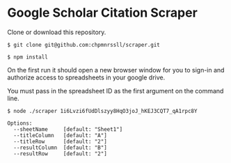 # Google Scholar Citation Scraper

Clone or download this repository.
```
$ git clone git@github.com:chpmnrssll/scraper.git
```

```
$ npm install
```

On the first run it should open a new browser window for you to sign-in and authorize access to spreadsheets in your google drive.

You must pass in the spreadsheet ID as the first argument on the command line.

```
$ node ./scraper 1i6Lvzi6fUdDlszyy8HqO3joJ_hKEJ3CQT7_qA1rpc8Y
```
```
Options:
  --sheetName     [default: "Sheet1"]
  --titleColumn   [default: "A"]
  --titleRow      [default: "2"]
  --resultColumn  [default: "B"]
  --resultRow     [default: "2"]
```
